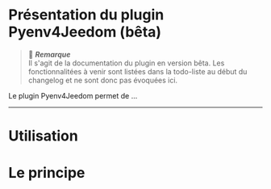 # Présentation du plugin Pyenv4Jeedom (bêta)

> :memo: ***Remarque***  
> Il s'agit de la documentation du plugin en version bêta. Les fonctionnalitées à venir sont listées dans la todo-liste
> au début du changelog et ne sont donc pas évoquées ici.

Le plugin Pyenv4Jeedom permet de ...

***

# Utilisation



# Le principe




